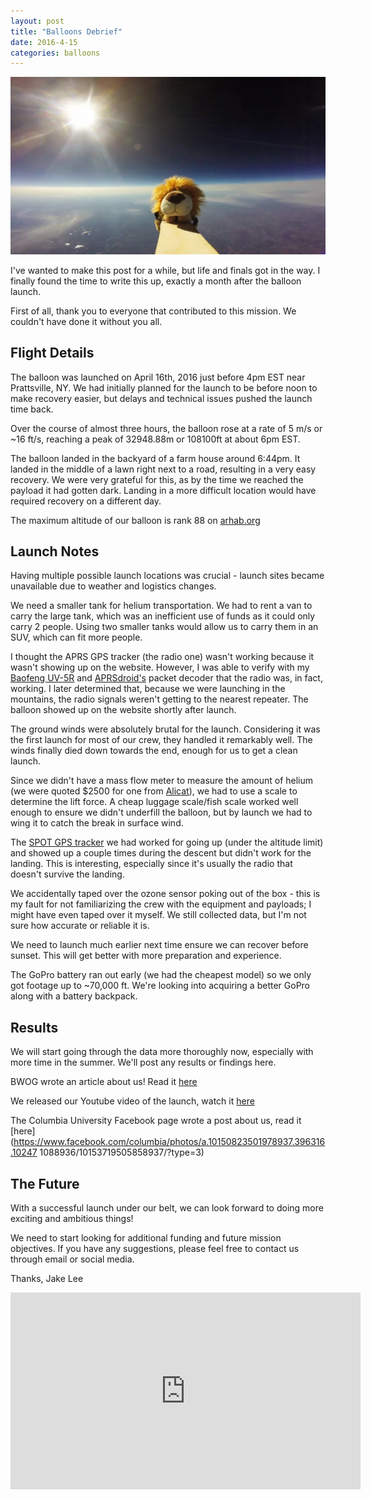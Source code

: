 ```yaml
---
layout: post
title: "Balloons Debrief"
date: 2016-4-15
categories: balloons
---
```


<img src="/assets/media/img/posts/roareespace.jpg" alt="">

I've wanted to make this post for a while, but life and finals got in the way. 
I finally found the time to write this up, exactly a month after the balloon 
launch.

First of all, thank you to everyone that contributed to this mission. We 
couldn't have done it without you all.

## Flight Details

The balloon was launched on April 16th, 2016 just before 4pm EST near 
Prattsville, NY. We had initially planned for the launch to be before noon to 
make recovery easier, but delays and technical issues pushed the launch time 
back.

Over the course of almost three hours, the balloon rose at a rate of 5 m/s or 
~16 ft/s, reaching a peak of 32948.88m or 108100ft at about 6pm EST.

The balloon landed in the backyard of a farm house around 6:44pm. It landed in 
the middle of a lawn right next to a road, resulting in a very easy recovery. 
We were very grateful for this, as by the time we reached the payload it had 
gotten dark. Landing in a more difficult location would have required recovery 
on a different day.

The maximum altitude of our balloon is rank 88 on [arhab.org](www.arhab.org)

## Launch Notes

Having multiple possible launch locations was crucial - launch sites became 
unavailable due to weather and logistics changes.

We need a smaller tank for helium transportation. We had to rent a van to carry 
the large tank, which was an inefficient use of funds as it could only carry 2 
people. Using two smaller tanks would allow us to carry them in an SUV, which 
can fit more people.

I thought the APRS GPS tracker (the radio one) wasn't working because it wasn't 
showing up on the website. However, I was able to verify with my [Baofeng 
UV-5R](http://www.amazon.com/BaoFeng-UV-5R-Dual-Radio-Black/dp/B007H4VT7A) and 
[APRSdroid's](https://aprsdroid.org) packet decoder that the radio was, in 
fact, working. I later determined that, because we were launching in the 
mountains, the radio signals weren't getting to the nearest repeater. The 
balloon showed up on the website shortly after launch.

The ground winds were absolutely brutal for the launch. Considering it was the 
first launch for most of our crew, they handled it remarkably well. The winds 
finally died down towards the end, enough for us to get a clean launch.

Since we didn't have a mass flow meter to measure the amount of helium (we were 
quoted $2500 for one from [Alicat](http://www.alicat.com)), we had to use a 
scale to determine the lift force. A cheap luggage scale/fish scale worked well 
enough to ensure we didn't underfill the balloon, but by launch we had to wing 
it to catch the break in surface wind. 

The [SPOT GPS tracker](http://www.findmespot.com/en/) we had worked for going 
up (under the altitude limit) and showed up a couple times during the descent 
but didn't work for the landing. This is interesting, especially since it's 
usually the radio that doesn't survive the landing.

We accidentally taped over the ozone sensor poking out of the box - this is my 
fault for not familiarizing the crew with the equipment and payloads; I might 
have even taped over it myself. We still collected data, but I'm not sure how 
accurate or reliable it is.

We need to launch much earlier next time ensure we can recover before sunset. 
This will get better with more preparation and experience.

The GoPro battery ran out early (we had the cheapest model) so we only got 
footage up to ~70,000 ft. We're looking into acquiring a better GoPro along 
with a battery backpack. 

## Results

We will start going through the data more thoroughly now, especially with more 
time in the summer. We'll post any results or findings here.

BWOG wrote an article about us! Read it 
[here](http://bwog.com/2016/04/25/roaree-goes-to-space/)

We released our Youtube video of the launch, watch it 
[here](https://www.youtube.com/watch?v=5US99GBWdAA)

The Columbia University Facebook page wrote a post about us, read it 
[here](https://www.facebook.com/columbia/photos/a.10150823501978937.396316.10247
1088936/10153719505858937/?type=3)


## The Future

With a successful launch under our belt, we can look forward to doing more 
exciting and ambitious things!

We need to start looking for additional funding and future mission objectives. 
If you have any suggestions, please feel free to contact us through email or 
social media.

Thanks,
Jake Lee

<iframe width="560" height="315" 
src="https://www.youtube.com/embed/5US99GBWdAA" frameborder="0" 
allowfullscreen></iframe>

